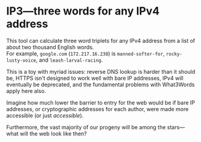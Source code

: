 # IP3—three words for any IPv4 address

This tool can calculate three word triplets for any IPv4 address from a list of about two thousand English words.  
For example, `google.com` (`172.217.16.238`) is `manned-softer-for`, `rocky-lusty-voice`, and `leash-larval-racing`.

This is a toy with myriad issues: reverse DNS lookup is harder than it should be, HTTPS isn't designed to work well with bare IP addresses, IPv4 will eventually be deprecated, and the fundamental problems with What3Words apply here also.

Imagine how much lower the barrier to entry for the web would be if bare IP addresses, or cryptographic addresses for each author, were made more accessible (or just *accessible*).

Furthermore, the vast majority of our progeny will be among the stars&mdash;what will the web look like then?
